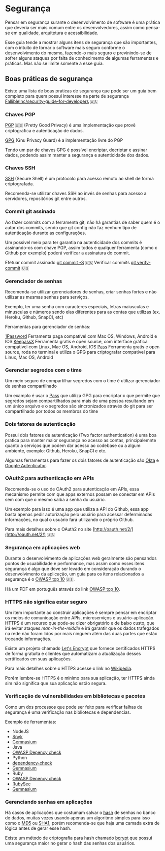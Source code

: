 # Segurança

Pensar em segurança surante o desenvolvimento de software é uma prática que deveria ser mais comum
entre os desenvolvedores, assim como pensa-se em qualidade, arquitetura e acessibilidade.

Esse guia tende a mostrar alguns itens de segurança que são importantes, com o intuito de tornar o software mais seguro
conforme o desenvolvimento do mesmo, fazendo-o mais seguro e previnindo-se de sofrer alguns ataques por falta de conhecimento
de algumas ferramentas e práticas. Mas não se limite somente a esse guia.

## Boas práticas de segurança

Existe uma lista de boas praticas de segurança que pode ser um guia bem completo para quem possui interesse
na parte de segurança [FallibleInc/security-guide-for-developers](https://github.com/FallibleInc/security-guide-for-developers) :us:

### Chaves PGP

[PGP](https://en.wikipedia.org/wiki/Pretty_Good_Privacy) :us: (Pretty Good Privacy) é uma implementação que provê criptografica e autenticação de dados.

[GPG](https://pt.wikipedia.org/wiki/GNU_Privacy_Guard) (Gnu Privacy Guard) é a implementação livre do PGP

Tendo um par de chaves GPG é possível encriptar, decriptar e assinar dados, podendo assim manter a segurança e autenticidade dos dados.

### Chaves SSH

[SSH](https://pt.wikipedia.org/wiki/Secure_Shell) (Secure Shell) é um protocolo para acesso remoto ao shell de forma criptografada.

Recomenda-se utilizar chaves SSH ao invés de senhas para acesso a servidores, repositórios git entre outros.

### Commit git assinado

Ao fazer commits com a ferramenta git, não há garantias de saber quem é o autor dos commits, sendo que git config não faz nenhum tipo de autenticação durante as configurações.

Um possivel meio para ter garantia na autenticidade dos commits é assinando-os com chave PGP, assim todos e qualquer ferramenta (como o Github por exemplo)
poderá verificar a assinatura do commit.

Efetuar commit assinado [git commit -S](https://git-scm.com/docs/git-commit) :us:
Verificar commits [git verify-commit](https://git-scm.com/docs/git-verify-commit) :us:

### Gerenciador de senhas

Recomenda-se utilizar gerenciadores de senhas, criar senhas fortes e não utilizar as mesmas senhas para serviços.

Exemplo, ter uma senha com caracteres especiais, letras maiusculas e minusculas e números sendo elas diferentes
para as contas que utilizas (ex. Heroku, Github, SnapCI, etc)

Ferramentas para gerenciador de senhas:

[1Password](https://1password.com/) Ferramenta paga compatível com Mac OS, Windows, Android e IOS
[KeepassX](https://www.keepassx.org/) Ferramenta gratis e open source, com interface gráfica compativel com Linux, Mac OS, Android, IOS
[Pass](https://www.passwordstore.org/) Ferramenta gratis e open source, roda no terminal e utiliza o GPG para criptografar compativel para Linux, Mac OS, Android

### Gerenciar segredos com o time

Um meio seguro de compartilhar segredos com o time é utilizar gerenciador de senhas compartilhado

Um examplo é usar o [Pass](https://www.passwordstore.org/) que utiliza GPG para encriptar o que permite
que segredos sejam compartilhados para mais de uma pessoa resultando em um único arquivo e o segredos
são sincronizados através do git para ser compartilhado por todos os membros do time

### Dois fatores de autenticação

Possui dois fatores de autenticação (Two factor authentication) é uma boa pratica para manter maior
segurança no acesso as contas, principalemnte quanto a serviços que podem dar acesso ao codebase ou a
algum ambiente, exemplo: Github, Heroku, SnapCI e etc.

Algumas ferramentas para fazer os dois fatores de autenticação são [Okta](https://www.okta.com/) e [Google Autenticator](https://www.google.com/landing/2step/).

### OAuth2 para authenticação em APIs

Recomenda-se o uso de OAuth2 para autenticação em APIs, essa mecanismo permite com que apps externos possam se conectar em APIs
sem com que o mesmo saiba a senha do usuário.

Um exemplo para isso é uma app que utiliza a API do Github, essa app basta apenas pedir autorização pelo usuário para acessar
deferminadas informações, no qual o usuário fará utilizando o próprio Github.

Para mais detalhes sobre o OAuth2 no site [http://oauth.net/2/](http://oauth.net/2/) :us:

### Segurança em aplicações web

Durante o desenvolvimento de aplicações web geralmente são pensandos pontos de usuabilidade e performance,
mas assim como esses itens segurança é algo que deve ser levado em consideração durando o desenvolvimento da
aplicação, um guia para os itens relacionados a segurança é o [OWASP top 10](https://www.owasp.org/index.php/Category:OWASP_Top_Ten_Project) :us:.

Há um PDF em português através do link [OWASP top 10](https://owasptop10.googlecode.com/files/OWASP_Top_10_-_2013_Brazilian_Portuguese.pdf).

### HTTPS não significa estar seguro

Um item importante ao construir aplicações é sempre pensar em encriptar os meios de comunicação entre APIs, microserviços e usuário-aplicação.
HTTPS é um recurso que pode-se dizer obrigatório e de baixo custo, que irá evitar ataques *man-in-the-middle* e irá garantir que os dados
trafegados na rede não foram lidos por mais ninguém atém das duas partes que estão trocando informações.

Existe um projeto chamado [Let's Encrypt](https://letsencrypt.org/) que fornece certificados HTTPS de forma gratuíta e clientes que
automatizam a atualização desses sertificados em suas aplicações.

Para mais detalhes sobre o HTTPS acesse o link no [Wikipedia](https://pt.wikipedia.org/wiki/Hyper_Text_Transfer_Protocol_Secure).

Porém lembre-se HTTPS é o minimo para sua aplicação, ter HTTPS ainda sim não significa que sua aplicação estão segura.

### Verificação de vulnerabilidades em bibliotecas e pacotes

Como um dos processos que pode ser feito para verificar falhas de segurança é uma verificação nas bibliotecas e dependencias.

Exemplo de ferramentas:
- NodeJS
 - [Snyk](https://github.com/Snyk/snyk)
 - [Gemnasium](https://gemnasium.com/)
- Java
 - [OWASP Depency check](https://github.com/jeremylong/DependencyCheck)
- Python
 - [dependency-check](https://pypi.python.org/pypi/dependency-check/0.1.0)
 - [Gemnasium](https://gemnasium.com/)
- Ruby
 - [OWASP Depency check](https://github.com/jeremylong/DependencyCheck)
 - [RubySec](http://rubysec.com/)
 - [Gemnasium](https://gemnasium.com/)

### Gerenciando senhas em aplicações

Há casos de aplicações que costumam salvar o [hash](https://pt.wikipedia.org/wiki/Fun%C3%A7%C3%A3o_hash) de senhas no banco de dados, muitas vezes usando apenas um algoritmo simples
para isso como o [MD5](https://pt.wikipedia.org/wiki/MD5) ou [SHA1](https://pt.wikipedia.org/wiki/SHA-1), porém recomenda-se que haja uma camada extra de lógica antes de gerar esse hash.

Existe um método de criptografia para hash chamado [bcrypt](https://pt.wikipedia.org/wiki/Bcrypt) que possui uma segurança maior
no gerar o hash das senhas dos usuários.
